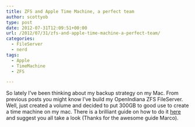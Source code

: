 ```yaml
---
title: ZFS and Apple Time Machine, a perfect team
author: scottyob
type: post
date: 2012-07-31T12:09:51+00:00
url: /2012/07/31/zfs-and-apple-time-machine-a-perfect-team/
categories:
  - FileServer
  - nerd
tags:
  - Apple
  - TimeMachine
  - ZFS

---
```

So lately I&#8217;ve been thinking about my backup strategy on my Mac. From previous posts you might know I&#8217;ve build my OpenIndiana ZFS FileServer. Well, just created a volume and decided to put 300GB to good use to create a time machine on my mac. There is a brilliant guide on how to do it <a href="http://marcoschuh.de/wp/?p=494" onclick="javascript:_gaq.push(['_trackEvent','outbound-article','http://marcoschuh.de']);">here</a> and suggest you all take a look (Thanks for the awesome guide Marco).

